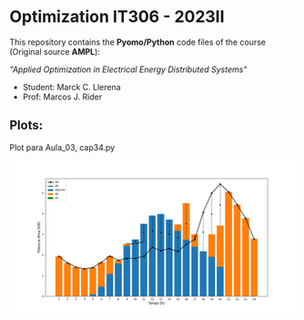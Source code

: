 <h1>Optimization IT306 - 2023II</h1>

This repository contains the <b>Pyomo/Python</b> code files of the course (Original source <b>AMPL</b>):

 <i>"Applied Optimization in Electrical Energy Distributed Systems"</i>

- Student: Marck C. Llerena
- Prof: Marcos J. Rider


## Plots:

Plot para Aula_03, cap34.py

<img src="imgs/cap34.png">



